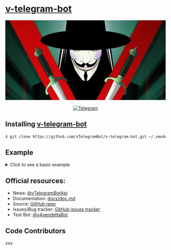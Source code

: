 # [v-telegram-bot](https://t.me/vTelegramBotApi)
<div align="center">
	<img type="image/jpeg" width="850" height="250" src="./assets/img/background.jpg" alt="V for Vendetta"/>

[![Telegram][tg-img]][tg-url]
</div>

## Installing [v-telegram-bot](https://git-scm.com/downloads)
```sh
$ git clone https://github.com/vTelegramBot/v-telegram-bot.git ~/.vmodules/vTelegramBot/v-telegram-bot
```

## Example
<details>
	<summary>Click to see a basic example</summary>

```v
import vTelegramBot.v_telegram_bot as dp

fn main() {
    mut bot := dp.Bot(token: 'TOKEN') ?
}
```
</details>

## Official resources:
- News: [@vTelegramBotApi](https://t.me/vTelegramBotApi)
- Documentation: [docs/doc.md](https://github.com/vTelegramBot/v-telegram-bot/tree/master/docs/doc.md)
- Source: [GitHub repo](https://github.com/vTelegramBot/v-telegram-bot)
- Issues/Bug tracker: [GitHub issues tracker](https://github.com/vTelegramBot/v-telegram-bot/issues)
- Test Bot: [@v4vendettaBot](https://t.me/v4vendettaBot)

## Code Contributors
xxx

[tg-img]: https://img.shields.io/badge/-Telegram-111314?style=for-the-badge&logo=telegram&logoColor=28A9E0
[tg-url]: https://t.me/vTelegramBotApi
